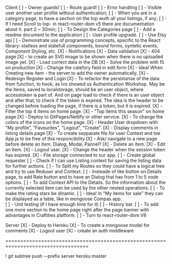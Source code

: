 Client
[ ] - Owner guards!
[ ] - Route guard!
[ ] - Error handling
[ ] - Visible user another user profile without authentication;
[ ] - When you are in a category page, to have a section on the top wuth all your listings, if any;
[ ] - If I need Scroll to top- in react-router-dom v5 there are documentation about it. part 2 ~ 30min;
[ ] - To Design the Categories page
[ ] - Add a readme document to the application
[ ] - User profile upgrade.
[ ] - Use Etsy api
[ ] - Demonstrate use of programming concepts, specific to the React library: statless and statefull components, bound forms, syntetic events, Component Styling, etc. 
[X] - Notifications
[X] - Data validation
[X] - 404 page
[X] - to create an SVG image to be shown when there is no uploaded image yet.
[X] - Load correct data in the DB 
[X] - Solve the problem with f5 on production
[X] - Change the catefory field in edit form
[X] - Idea! When Creating new item - the server to add the owner automatically. 
[X] - Redesign Register and Login
[X] - To refactor the persistanse of the data from function, to hook, as Ivo showed us Authentication Workshop. May be the items, saved to localstorage, should be an user object,  where accesstoken is part of. And on page load to check if there is an user object and after that, to check if the token is expired. The idea is the header to be changed before loading the page, if there is a token, but it is expired. 
[X] - Filter the top 4 items on home page. 
[X] - "Top items this season" on home page
[X] - Deploy to GitPages/Netlify or other service.
[X] - To change the colors of the icons on the home page. 
[X] - Header User dropdown with "My profile", "Favourites", "Logout", "Create".
[X] - Display comments in listing details page
[X] - To create sepparate file for user Context and toe App.js to be free of this responcibility
[X] - Ask/ navigate to a new page before delete an item. Dialog, Modal, Pannel?
[X] - Delete an item.
[X] - Edit an Item.
[X] - Logout user.
[X] - Change the header when the session token has expired.
[X] - File storage connected to our app. 
[ ] - Create global requester
[ ] - Check if I can use Listing context for saving the listing data for further actions. 
[ ] - To Split my Routes so they could have a logical tree and try to use Reduser and Context.
[ ] - Insteade of like button on Details page, to add Rate button and to have an Dialog that has from 1 to 5 vode options. 
[ ] - To add Context API to the Details. So the information about the currently selected item can be used by the other nested operations. 
[ ] - To make the rating stars be dinamic.
[ ] - Idea! In "My items for sale" they can be displayed as a table, like in mongoose Compas app.  
[ ] - Unit testing (if I have enough time for it)
[ ] - History bar.
[ ] - To add one more section to the home page right after the page banner with advantages in Craftities platform.
[ ] - Turn to react-router-dom V6


Server
[X] - Deploy to Heroku
[X] - To create a mongoose model for comments
[X] - Logout user
[X] - create an auth middleware









==================================================================================



! git subtree push --prefix server heroku master
